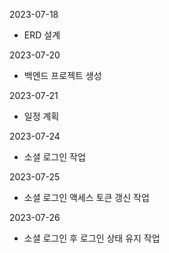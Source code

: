 2023-07-18
- ERD 설계

2023-07-20
- 백엔드 프로젝트 생성

2023-07-21
- 일정 계획

2023-07-24
- 소셜 로그인 작업

2023-07-25
- 소셜 로그인 액세스 토큰 갱신 작업

2023-07-26
- 소셜 로그인 후 로그인 상태 유지 작업
